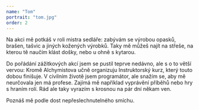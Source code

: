 ```yaml
---
name: "Tom"
portrait: "tom.jpg"
order: 2
---
```

Na akci mě potkáš v roli mistra sedláře: zabývám se výrobou opasků, brašen, tašvic
a jiných kožených výrobků. Taky mě můžeš najít na střeše, na kterou tě naučím
klást došky, nebo u ohně s kytarou.

Do pořádání zážitkových akcí jsem se pustil teprve nedávno, ale s o to větší vervou:
Kromě Alchymistova učně organizuju Instruktorský kurz, který touto dobou finišuje.
V civilním životě jsem programátor, ale snažím se, aby mě neurčovala jen má profese.
Zajímá mě například vyprávění příběhů nebo hry s hraním rolí. Rád ale taky vyrazím
s krosnou na pár dní někam ven.

Poznáš mě podle dost nepřeslechnutelného smíchu.
